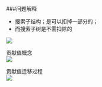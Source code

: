###问题解释
- 搜索子结构；是可以扣掉一部分的；  
- 而搜索子树是不需扣除的

![](http://pic.zaqbest.com/i/2022/05/12/627d01f778be3.png)

贡献值概念  
![](http://pic.zaqbest.com/i/2022/05/12/627d26314b476.png)

贡献值迁移过程  
![](http://pic.zaqbest.com/i/2022/05/13/627db2052e9fb.png)
